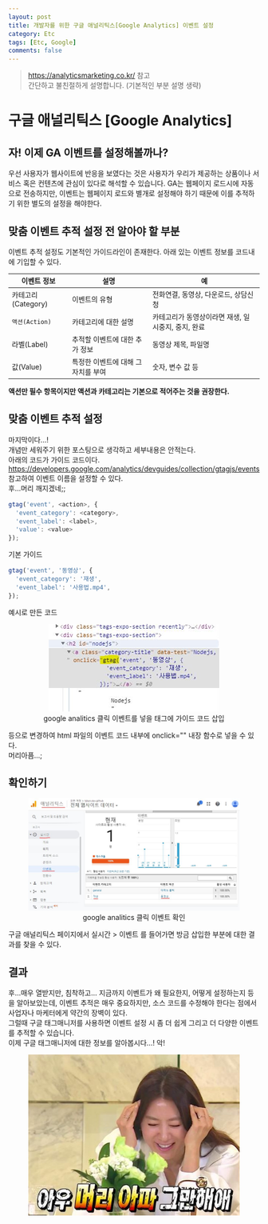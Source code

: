 ```yaml
---
layout: post
title: 개발자를 위한 구글 애널리틱스[Google Analytics] 이벤트 설정
category: Etc
tags: [Etc, Google]
comments: false
---
```

> <https://analyticsmarketing.co.kr/> 참고  
> 간단하고 불친절하게 설명합니다. (기본적인 부분 설명 생략)

# 구글 애널리틱스 [Google Analytics]

## 자! 이제 GA 이벤트를 설정해볼까나?

우선 사용자가 웹사이트에 반응을 보였다는 것은 사용자가 우리가 제공하는 상품이나 서비스 혹은 컨텐츠에 관심이 있다로 해석할 수 있습니다.
GA는 웹페이지 로드시에 자동으로 전송하지만, 이벤트는 웹페이지 로드와 별개로 설정해야 하기 때문에 이를 추적하기 위한 별도의 설정을 해야한다.

## 맞춤 이벤트 추적 설정 전 알아야 할 부분

이벤트 추적 설정도 기본적인 가이드라인이 존재한다. 아래 있는 이벤트 정보를 코드내에 기입할 수 있다.

| 이벤트 정보 | 설명 | 예 |
| --------- | --------- | --------- |
| 카테고리(Category) | 이벤트의 유형 | 전화연결, 동영상, 다운로드, 상담신청|
| `액션(Action)` | 카테고리에 대한 설명 | 카테고리가 동영상이라면 재생, 일시중지, 중지, 완료 |
| 라벨(Label) | 추적할 이벤트에 대한 추가 정보 | 동영상 제목, 파일명 |
| 값(Value) | 특정한 이벤트에 대해 그 자치를 부여 | 숫자, 변수 값 등|

**액션만 필수 항목이지만 액션과 카테고리는 기본으로 적어주는 것을 권장한다.**

## 맞춤 이벤트 추적 설정

마지막이다...!  
개념만 세워주기 위한 포스팅으로 생각하고 세부내용은 안적는다.  
아래의 코드가 가이드 코드이다.  
<https://developers.google.com/analytics/devguides/collection/gtagjs/events> 참고하여 이벤트 이름을 설정할 수 있다.  
후...머리 깨지겠네;;

```javascript
gtag('event', <action>, {
  'event_category': <category>,
  'event_label': <label>,
  'value': <value>
});
```
기본 가이드
```javascript
gtag('event', '동영상', {
  'event_category': '재생',
  'event_label': '사용법.mp4',
});
```
예시로 만든 코드

<center>
<figure>
<img src="/assets/post-img/etc/google-analitics-event-onclick.jpg" alt="">
<figcaption>google analitics 클릭 이벤트를 넣을 태그에 가이드 코드 삽입</figcaption>
</figure>
</center>


등으로 변경하여 html 파일의 이벤트 코드 내부에 onclick="" 내장 함수로 넣을 수 있다.  
머리아픔...;

## 확인하기

<center>
<figure>
<img src="/assets/post-img/etc/google-analitics-event.jpg" alt="">
<figcaption>google analitics 클릭 이벤트 확인</figcaption>
</figure>
</center>


구글 애널리틱스 페이지에서 실시간 > 이벤트 를 들어가면 방금 삽입한 부분에 대한 결과를 찾을 수 있다.  

## 결과

후...매우 열받지만, 침착하고... 지금까지 이벤트가 왜 필요한지, 어떻게 설정하는지 등을 알아보았는데, 이벤트 추적은 매우 중요하지만, 소스 코드를 수정해야 한다는 점에서 사업자나 마케터에게 약간의 장벽이 있다.  
그럴때 구글 태그매니저를 사용하면 이벤트 설정 시 좀 더 쉽게 그리고 더 다양한 이벤트를 추적할 수 있습니다.  
이제 구글 태그매니저에 대한 정보를 알아봅시다...! 악! 

<center>
<figure>
<img src="/assets/images/stop.jpg" alt="">
</figure>
</center>
